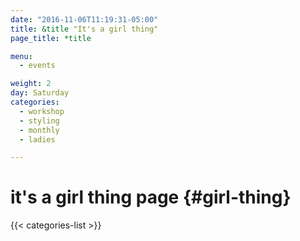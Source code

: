 ```yaml
---
date: "2016-11-06T11:19:31-05:00"
title: &title "It's a girl thing"
page_title: *title

menu:
  - events

weight: 2
day: Saturday
categories:
  - workshop
  - styling
  - monthly
  - ladies

---
```


# it's a girl thing page {#girl-thing}


{{< categories-list >}}

